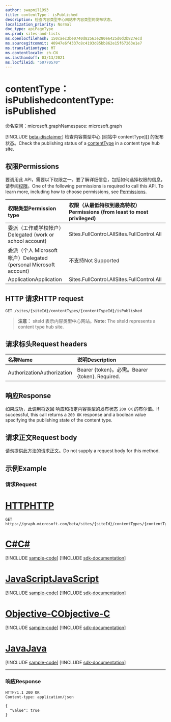 ```yaml
---
author: swapnil1993
title: contentType： isPublished
description: 检查内容类型中心网站中内容类型的发布状态。
localization_priority: Normal
doc_type: apiPageType
ms.prod: sites-and-lists
ms.openlocfilehash: 150caec3be0740d82563e280e6425d0d3b827ecd
ms.sourcegitcommit: 40947e6f4337c8c4193d85bb862e15f67263e1e7
ms.translationtype: MT
ms.contentlocale: zh-CN
ms.lasthandoff: 03/13/2021
ms.locfileid: "50770570"
---
```

# <a name="contenttype-ispublished"></a><span data-ttu-id="efe65-103">contentType： isPublished</span><span class="sxs-lookup"><span data-stu-id="efe65-103">contentType: isPublished</span></span>
<span data-ttu-id="efe65-104">命名空间：microsoft.graph</span><span class="sxs-lookup"><span data-stu-id="efe65-104">Namespace: microsoft.graph</span></span>

[!INCLUDE [beta-disclaimer](../../includes/beta-disclaimer.md)]
<span data-ttu-id="efe65-105">检查内容类型中心 [网站中 contentType][] 的发布状态。</span><span class="sxs-lookup"><span data-stu-id="efe65-105">Check the publishing status of a [contentType][] in a content type hub site.</span></span>

## <a name="permissions"></a><span data-ttu-id="efe65-106">权限</span><span class="sxs-lookup"><span data-stu-id="efe65-106">Permissions</span></span>

<span data-ttu-id="efe65-p101">要调用此 API，需要以下权限之一。要了解详细信息，包括如何选择权限的信息，请参阅[权限](/graph/permissions-reference)。</span><span class="sxs-lookup"><span data-stu-id="efe65-p101">One of the following permissions is required to call this API. To learn more, including how to choose permissions, see [Permissions](/graph/permissions-reference).</span></span>

|<span data-ttu-id="efe65-109">权限类型</span><span class="sxs-lookup"><span data-stu-id="efe65-109">Permission type</span></span>      | <span data-ttu-id="efe65-110">权限（从最低特权到最高特权）</span><span class="sxs-lookup"><span data-stu-id="efe65-110">Permissions (from least to most privileged)</span></span>              |
|:--------------------|:---------------------------------------------------------|
|<span data-ttu-id="efe65-111">委派（工作或学校帐户）</span><span class="sxs-lookup"><span data-stu-id="efe65-111">Delegated (work or school account)</span></span> | <span data-ttu-id="efe65-112">Sites.FullControl.All</span><span class="sxs-lookup"><span data-stu-id="efe65-112">Sites.FullControl.All</span></span>    |
|<span data-ttu-id="efe65-113">委派（个人 Microsoft 帐户）</span><span class="sxs-lookup"><span data-stu-id="efe65-113">Delegated (personal Microsoft account)</span></span> | <span data-ttu-id="efe65-114">不支持</span><span class="sxs-lookup"><span data-stu-id="efe65-114">Not Supported</span></span>   |
|<span data-ttu-id="efe65-115">Application</span><span class="sxs-lookup"><span data-stu-id="efe65-115">Application</span></span> | <span data-ttu-id="efe65-116">Sites.FullControl.All</span><span class="sxs-lookup"><span data-stu-id="efe65-116">Sites.FullControl.All</span></span> |

## <a name="http-request"></a><span data-ttu-id="efe65-117">HTTP 请求</span><span class="sxs-lookup"><span data-stu-id="efe65-117">HTTP request</span></span>

<!-- { "blockType": "ignored" } -->

```http
GET /sites/{siteId}/contentTypes/{contentTypeId}/isPublished
```
><span data-ttu-id="efe65-118">**注意：** siteId 表示内容类型中心网站。</span><span class="sxs-lookup"><span data-stu-id="efe65-118">**Note:** The siteId represents a content type hub site.</span></span>

## <a name="request-headers"></a><span data-ttu-id="efe65-119">请求标头</span><span class="sxs-lookup"><span data-stu-id="efe65-119">Request headers</span></span>
|<span data-ttu-id="efe65-120">名称</span><span class="sxs-lookup"><span data-stu-id="efe65-120">Name</span></span>|<span data-ttu-id="efe65-121">说明</span><span class="sxs-lookup"><span data-stu-id="efe65-121">Description</span></span>|
|:---|:---|
|<span data-ttu-id="efe65-122">Authorization</span><span class="sxs-lookup"><span data-stu-id="efe65-122">Authorization</span></span>|<span data-ttu-id="efe65-p102">Bearer {token}。必需。</span><span class="sxs-lookup"><span data-stu-id="efe65-p102">Bearer {token}. Required.</span></span>|

## <a name="response"></a><span data-ttu-id="efe65-125">响应</span><span class="sxs-lookup"><span data-stu-id="efe65-125">Response</span></span>
<span data-ttu-id="efe65-126">如果成功，此调用将返回 响应和指定内容类型的发布状态 `200 OK` 的布尔值。</span><span class="sxs-lookup"><span data-stu-id="efe65-126">If successful, this call returns a `200 OK` response and a boolean value specifying the publishing state of the content type.</span></span>

## <a name="request-body"></a><span data-ttu-id="efe65-127">请求正文</span><span class="sxs-lookup"><span data-stu-id="efe65-127">Request body</span></span>
<span data-ttu-id="efe65-128">请勿提供此方法的请求正文。</span><span class="sxs-lookup"><span data-stu-id="efe65-128">Do not supply a request body for this method.</span></span>

## <a name="example"></a><span data-ttu-id="efe65-129">示例</span><span class="sxs-lookup"><span data-stu-id="efe65-129">Example</span></span>

### <a name="request"></a><span data-ttu-id="efe65-130">请求</span><span class="sxs-lookup"><span data-stu-id="efe65-130">Request</span></span>

# <a name="http"></a>[<span data-ttu-id="efe65-131">HTTP</span><span class="sxs-lookup"><span data-stu-id="efe65-131">HTTP</span></span>](#tab/http)
<!-- {
  "blockType": "request",
  "name": "contenttype_ispublished"
}
-->
```msgraph-interactive
GET https://graph.microsoft.com/beta/sites/{siteId}/contentTypes/{contentTypeId}/isPublished
```
# <a name="c"></a>[<span data-ttu-id="efe65-132">C#</span><span class="sxs-lookup"><span data-stu-id="efe65-132">C#</span></span>](#tab/csharp)
[!INCLUDE [sample-code](../includes/snippets/csharp/contenttype-ispublished-csharp-snippets.md)]
[!INCLUDE [sdk-documentation](../includes/snippets/snippets-sdk-documentation-link.md)]

# <a name="javascript"></a>[<span data-ttu-id="efe65-133">JavaScript</span><span class="sxs-lookup"><span data-stu-id="efe65-133">JavaScript</span></span>](#tab/javascript)
[!INCLUDE [sample-code](../includes/snippets/javascript/contenttype-ispublished-javascript-snippets.md)]
[!INCLUDE [sdk-documentation](../includes/snippets/snippets-sdk-documentation-link.md)]

# <a name="objective-c"></a>[<span data-ttu-id="efe65-134">Objective-C</span><span class="sxs-lookup"><span data-stu-id="efe65-134">Objective-C</span></span>](#tab/objc)
[!INCLUDE [sample-code](../includes/snippets/objc/contenttype-ispublished-objc-snippets.md)]
[!INCLUDE [sdk-documentation](../includes/snippets/snippets-sdk-documentation-link.md)]

# <a name="java"></a>[<span data-ttu-id="efe65-135">Java</span><span class="sxs-lookup"><span data-stu-id="efe65-135">Java</span></span>](#tab/java)
[!INCLUDE [sample-code](../includes/snippets/java/contenttype-ispublished-java-snippets.md)]
[!INCLUDE [sdk-documentation](../includes/snippets/snippets-sdk-documentation-link.md)]

---

### <a name="response"></a><span data-ttu-id="efe65-136">响应</span><span class="sxs-lookup"><span data-stu-id="efe65-136">Response</span></span>
<!-- {
  "blockType": "response",
  "truncated": true,
  "@odata.type": "string"
}
-->

```http
HTTP/1.1 200 OK
Content-type: application/json

{
  "value": true 
}
```

[contentType]: ../resources/contentType.md
